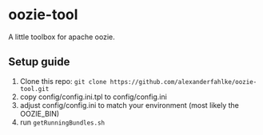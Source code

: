 oozie-tool
==========

A little toolbox for apache oozie.

Setup guide
----

1. Clone this repo: ```git clone https://github.com/alexanderfahlke/oozie-tool.git```
2. copy config/config.ini.tpl to config/config.ini
3. adjust config/config.ini to match your environment (most likely the OOZIE_BIN)
4. run ```getRunningBundles.sh```
